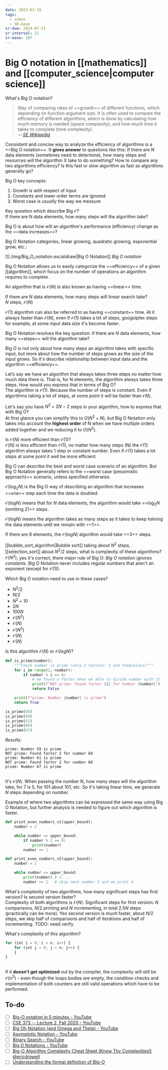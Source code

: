 ```yaml
---
date: 2023-03-18
tags:
  - inbox
  - SR-base
sr-due: 2024-07-31
sr-interval: 21
sr-ease: 187
---
```


# Big O notation in [[mathematics]] and [[computer_science|computer science]]

What's Big O notation?
&#10;<br>
> Way of comparing rates of ==growth== of different functions, which depending
> on function argument size. It is often used to compare the efficiency of
> different algorithms, which is done by calculating how much memory is needed
> (space complexity), and how much time it takes to complete (time complexity).\
> — <cite>[SE Wikipedia](https://simple.wikipedia.org/wiki/Big_O_notation)</cite> <!--SR:!2024-09-11,8,190-->

Consistent and concise way to analyze the efficiency of algorithms is a
==Big O notation==. It **gives answer** to questions like this: If there are
$N$ data elements (sometimes need to determine), how many steps and resources
will the algorithm X take to do something? How to compare any two algorithms
efficiency? Is this fast or slow algorithm as fast as algorithms generally go?
<!--SR:!2024-09-13,11,217-->

Big O key concepts:
&#10;<br>
1. Growth is with respect of input
2. Constants and lower order terms are ignored
3. Worst case is _usually_ the way we measure

Key question which describe Big $\mathcal{O}$?
&#10;<br>
If there are N data elements, how many steps will the algorithm take? <!--SR:!2024-09-22,13,177-->

Big O is about how will an algorithm's performance (efficiency) change as the
==data increases==? <!--SR:!2024-09-06,9,220-->

<!-- NEXT: excalidraw image -->
Big O Notation categories, linear growing, quadratic growing, exponential grow,
etc.:

![[./img/Big_O_notation.excalidraw|Big O Notation]]
_Big O notation_

Big O Notation allows us to easily categorize the ==efficiency== of a given
[[algorithm]], which focus on the number of operations an algorithm requires to
complete. <!--SR:!2024-09-22,17,220-->

An algorithm that is $\mathcal{O}(N)$ is also known as having ==linear== time. <!--SR:!2024-09-13,17,270-->

If there are $N$ data elements, how many steps will linear search take?
&#10;<br>
$N$ steps, $\mathcal{O}(N)$ <!--SR:!2024-10-01,21,220-->

$\mathcal{O}(1)$ algorithm can also be referred to as having ==constant== time.
At it always faster than $\mathcal{O}(N)$, even if $\mathcal{O}(1)$ takes a lot
of steps, googolplex steps for example, at some input data size it's become
faster. <!--SR:!2024-11-01,48,270-->

Big O Notation resolves the key question: if there are $N$ data elements,
how many ==steps== will the algorithm take? <!--SR:!2024-09-30,16,217-->

Big O is not only about how many steps an algorithm takes with specific input,
but more about how the number of steps grows as the size of the input grows. So
it's describe relationship between input data and the algorithm ==efficiency==. <!--SR:!2024-09-16,7,210-->

Let’s say we have an algorithm that always takes three steps no matter how
much data there is. That is, for N elements, the algorithm always takes three
steps. How would you express that in terms of Big O?
&#10;<br>
The algorithm is $\mathcal{O}(1)$. Because the number of steps is constant. Even
if algorithms taking a lot of steps, at some point it will be faster than
$\mathcal{O}N)$. <!--SR:!2024-09-27,22,250-->

Let's say you have $N^2 + 2N - 2$ steps in your algorithm, how to express that
with Big O?
&#10;<br>
At first glance you can simplify this to $O(N^2 + N)$, but Big O Notation only
takes into account the **highest order** of N when we have multiple orders added
together and we reducing it to $O(N^2)$.

Is $\mathcal{O}(N)$ more efficient than $\mathcal{O}(1)$?
&#10;<br>
$\mathcal{O}(N)$ is less efficient than $\mathcal{O}(1)$, no matter how many
steps (N) the $\mathcal{O}(1)$ algorithm always takes 1 step  or constant number. Even
if $\mathcal{O}(1)$ takes a lot steps at some point it well be more efficient. <!--SR:!2024-11-05,53,270-->

Big O can describe the best and worst case scenario of an algorithm. But Big O
Notation generally refers to the ==worst case (pessimistic approach)== scenario,
unless specified otherwise. <!--SR:!2024-09-11,22,270-->

$\mathcal{O}(log_2 N)$ is the Big O way of describing an algorithm that increases
==one== step each time the data is doubled. <!--SR:!2024-10-09,25,217-->

$\mathcal{O}(log N)$ means that for $N$ data elements, the algorithm would take
==$\log_{2} N$ (omitting 2)== steps. <!--SR:!2024-11-01,24,211-->

$\mathcal{O}(log N)$ means the algorithm takes as many steps as it takes to
keep halving the data elements until we remain with ==1==. <!--SR:!2024-09-10,8,217-->

If there are 8 elements, the $\mathcal{O}(log N)$ algorithm would take ==3==
steps. <!--SR:!2024-09-17,7,189-->

[[bubble_sort_algorithm|Bubble sort]] taking about $N^2$ steps,
[[selection_sort]] about $N^2/2$ steps, what is complexity of these algorithms?
&#10;<br>
$\mathcal{O}(N^2)$, yes it's correct, there major rule of Big O: _Big O
notation ignores constants_. Big O Notation never includes regular numbers that
aren't an exponent (except for $\mathcal{O}(1)$). <!--SR:!2024-09-06,4,210-->

Which Big O notation need to use in these cases?
- $N^2 / 2$
- $N / 2$
- $N^2 + 10$
- $2N$
- $100N$
&#10;<br>
- $\mathcal{O}(N^2)$
- $\mathcal{O}(N)$
- $\mathcal{O}(N^2)$
- $\mathcal{O}(N)$
- $\mathcal{O}(N)$ <!--SR:!2024-09-18,8,210-->


Is this algorithm $\mathcal{O}(N)$ or $\mathcal{O}(log N)$?
```python
def is_prime(number):
    """Check number is prime (only 2 factors: 1 and themselves)"""
    for i in range(2, number):
        if number % i == 0:
            # we found a factor when we able to divide number with it
            print(f"NOT prime: Found factor {i} for number {number}")
            return False

    print(f"prime: Number {number} is prime")
    return True

is_prime(59)
is_prime(60)
is_prime(61)
is_prime(66)
is_prime(67)
```
*Results:*
```
prime: Number 59 is prime
NOT prime: Found factor 2 for number 60
prime: Number 61 is prime
NOT prime: Found factor 2 for number 66
prime: Number 67 is prime
```
&#10;<br>
It's $\mathcal{O}(N)$. When passing the number N, how many steps will the
algorithm take, for 7 is 5, for 101 about 101, etc. So it's taking linear time,
we generate $N$ steps depending on number. <!--SR:!2024-09-26,13,177-->

Example of where two algorithms can be expressed the same way using Big O
Notation, but further analysis is needed to figure out which algorithm is
faster.
```python
def print_even_numbers_v1(upper_bound):
    number = 2

    while number <= upper_bound:
        if number % 2 == 0:
            print(number)
        number += 1

def print_even_numbers_v2(upper_bound):
    number = 2

    while number <= upper_bound:
        print(number) # 2, ...
        number += 2   # skip next number 3 and we print 4
```
What's complexity of two algorithms, how many significant steps has first
version? Is second version faster?
&#10;<br>
Complexity of both algorithms is $\mathcal{O}(N)$.
Significant steps for first version: $N$ comparisons, $N/2$ printing and $N$
incrementing, in total $2.5N$ steps (practically can be more).
Yes second version is much faster, about $N/2$ steps, we skip half of
comparisons and half of iterations and half of incrementing. TODO: need verify. <!--SR:!2024-09-16,2,169-->

What's complexity of this algorithm?
```javascript
for (int i = 0; i < n; i++) {
    for (int j = 0; j < n; j++) {
    }
}
```
&#10;<br>
If it **doesn't get optimized** out by the compiler, the complexity will still
be $\mathcal{O}(n^2)$ - even though the loops bodies are empty, the condition
checks and implementation of both counters are still valid operations which have
to be performed.

## To-do

- [ ] [Big-O notation in 5 minutes - YouTube](https://www.youtube.com/watch?v=__vX2sjlpXU)
- [ ] [CSE 373 -- Lecture 2, Fall 2020 - YouTube](https://www.youtube.com/watch?v=z1mkCe3kVUA&t=3039s)
- [ ] [Big Oh Notation (and Omega and Theta) - YouTube](https://www.youtube.com/watch?v=ei-A_wy5Yxw)
- [ ] [Asymptotic Notation - YouTube](https://www.youtube.com/watch?v=iOq5kSKqeR4)
- [ ] [Binary Search - YouTube](https://www.youtube.com/watch?v=D5SrAga1pno)
- [ ] [Big O Notations - YouTube](https://www.youtube.com/watch?v=V6mKVRU1evU)
- [ ] [Big-O Algorithm Complexity Cheat Sheet (Know Thy Complexities!) @ericdrowell](https://www.bigocheatsheet.com/)
- [ ] [Understanding the formal definition of Big-O](https://justin.abrah.ms/computer-science/understanding-big-o-formal-definition.html)
